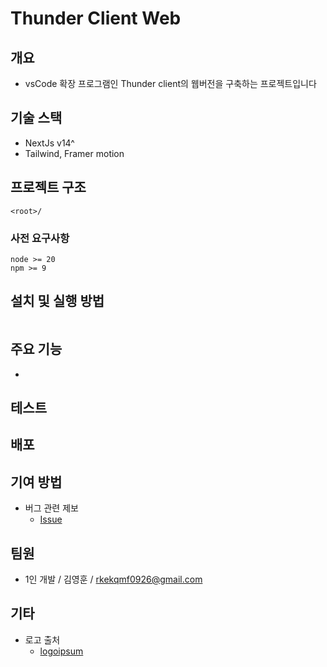 # Thunder Client Web

## 개요

- vsCode 확장 프로그램인 Thunder client의 웹버전을 구축하는 프로젝트입니다

## 기술 스택

- NextJs v14^
- Tailwind, Framer motion

## 프로젝트 구조

```
<root>/
```

### 사전 요구사항

```shell
node >= 20
npm >= 9
```

## 설치 및 실행 방법

```shell

```

## 주요 기능

-

## 테스트

## 배포

## 기여 방법

- 버그 관련 제보
  - [Issue](https://github.com/joseph0926/thunder-client-web/issues)

## 팀원

- 1인 개발 / 김영훈 / rkekqmf0926@gmail.com

## 기타

- 로고 출처
  - [logoipsum](https://logoipsum.com/)

